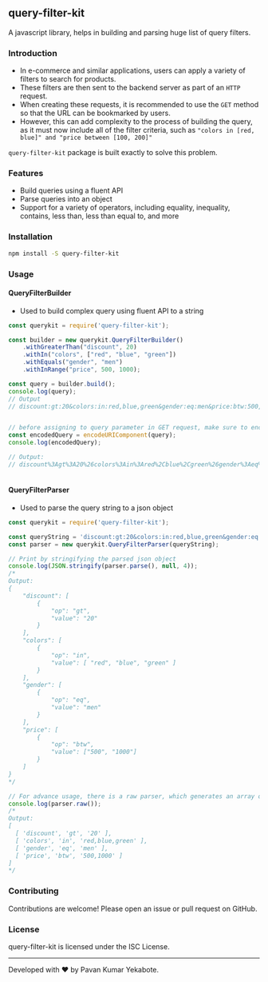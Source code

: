 query-filter-kit
--
A javascript library, helps in building and parsing huge list of query filters. 

### Introduction
- In e-commerce and similar applications, users can apply a variety of filters to search for products.
- These filters are then sent to the backend server as part of an `HTTP` request. 
- When creating these requests, it is recommended to use the `GET` method so that the URL can be bookmarked by users. 
- However, this can add complexity to the process of building the query, as it must now include all of the filter criteria, such as `"colors in [red, blue]" and "price between [100, 200]"`

`query-filter-kit` package is built exactly to solve this problem.

### Features
- Build queries using a fluent API
- Parse queries into an object
- Support for a variety of operators, including equality, inequality, contains, less than, less than equal to, and more

### Installation
```bash
npm install -S query-filter-kit
```


### Usage

#### QueryFilterBuilder
- Used to build complex query using fluent API to a string

```javascript
const querykit = require('query-filter-kit');

const builder = new querykit.QueryFilterBuilder()
    .withGreaterThan("discount", 20)
    .withIn("colors", ["red", "blue", "green"])
    .withEquals("gender", "men")
    .withInRange("price", 500, 1000);

const query = builder.build();
console.log(query);
// Output
// discount:gt:20&colors:in:red,blue,green&gender:eq:men&price:btw:500,1000


// before assigning to query parameter in GET request, make sure to encode the query
const encodedQuery = encodeURIComponent(query);
console.log(encodedQuery);

// Output:
// discount%3Agt%3A20%26colors%3Ain%3Ared%2Cblue%2Cgreen%26gender%3Aeq%3Amen%26price%3Abtw%3A500%2C1000
 
```

#### QueryFilterParser
- Used to parse the query string to a json object

```javascript
const querykit = require('query-filter-kit');

const queryString = 'discount:gt:20&colors:in:red,blue,green&gender:eq:men&price:btw:500,1000';
const parser = new querykit.QueryFilterParser(queryString);

// Print by stringifying the parsed json object
console.log(JSON.stringify(parser.parse(), null, 4));
/*
Output:
{
    "discount": [
        {
            "op": "gt",
            "value": "20"
        }
    ],
    "colors": [
        {
            "op": "in",
            "value": [ "red", "blue", "green" ]
        }
    ],
    "gender": [
        {
            "op": "eq",
            "value": "men"
        }
    ],
    "price": [
        {
            "op": "btw",
            "value": ["500", "1000"]
        }
    ]
}
*/

// For advance usage, there is a raw parser, which generates an array of list of string
console.log(parser.raw());
/*
Output:
[
  [ 'discount', 'gt', '20' ],
  [ 'colors', 'in', 'red,blue,green' ],
  [ 'gender', 'eq', 'men' ],
  [ 'price', 'btw', '500,1000' ]
]
*/
```

### Contributing

Contributions are welcome! Please open an issue or pull request on GitHub.

### License

query-filter-kit is licensed under the ISC License.

---

Developed with ❤️ by Pavan Kumar Yekabote.
